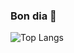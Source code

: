 ### Bon dia 👋
![Top Langs](https://github-readme-stats-sigma-five.vercel.app/api/top-langs/?username=rocsalvador)
